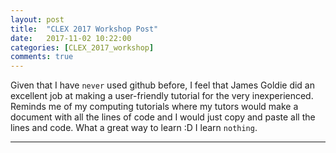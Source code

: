 ```yaml
---
layout: post
title:  "CLEX 2017 Workshop Post"
date:   2017-11-02 10:22:00
categories: [CLEX_2017_workshop]
comments: true
---
```


Given that I have `never` used github before, I feel that James Goldie did an excellent job at making a user-friendly tutorial for the very inexperienced. Reminds me of my computing tutorials where my tutors would make a document with all the lines of code and I would just copy and paste all the lines and code. What a great way to learn :D I learn `nothing`. 

---
